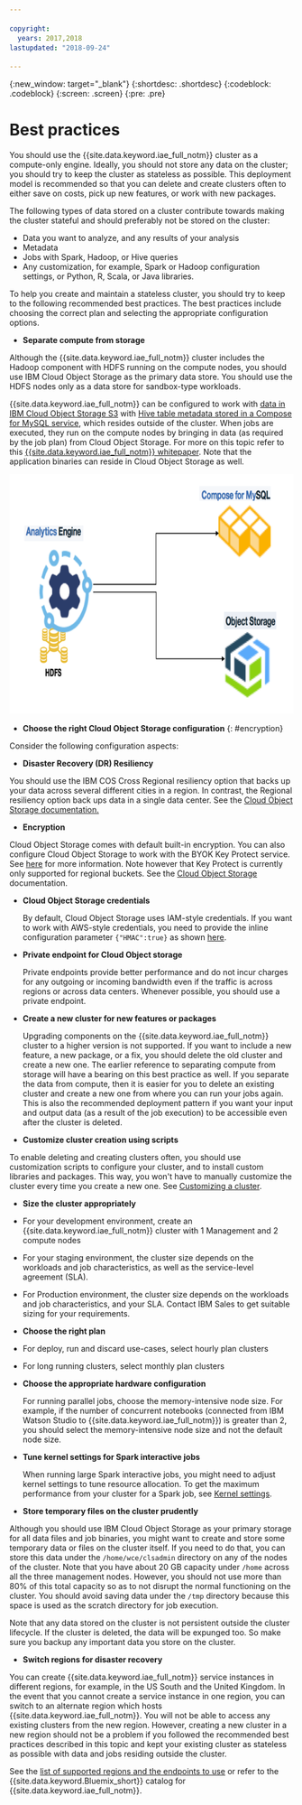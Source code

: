 ```yaml
---

copyright:
  years: 2017,2018
lastupdated: "2018-09-24"

---
```


<!-- Attribute definitions -->
{:new_window: target="_blank"}
{:shortdesc: .shortdesc}
{:codeblock: .codeblock}
{:screen: .screen}
{:pre: .pre}


# Best practices

You should use the {{site.data.keyword.iae_full_notm}} cluster as a compute-only engine. Ideally, you should not store any data on the cluster; you should try to keep the cluster as stateless as possible. This deployment model is recommended so that you can delete and create clusters often to either save on costs, pick up new features, or work with new packages.

The following types of data stored on a cluster contribute towards making the cluster stateful and should preferably not be stored on the cluster:
- Data you want to analyze, and any results of your analysis
- Metadata
- Jobs with Spark, Hadoop, or Hive queries
- Any customization, for example, Spark or Hadoop configuration settings, or Python, R, Scala, or Java libraries.

To help you create and maintain a stateless cluster, you should try to keep to the following recommended best practices. The best practices include choosing the correct plan and selecting the appropriate configuration options.

- **Separate compute from storage**

 Although the {{site.data.keyword.iae_full_notm}} cluster includes the Hadoop component with HDFS running on the compute nodes, you should use IBM Cloud Object Storage as the primary data store. You should use the HDFS nodes only as a data store for sandbox-type workloads.

 {{site.data.keyword.iae_full_notm}} can be configured to work with [data in IBM Cloud Object Storage S3](./configure-COS-S3-object-storage.html) with [Hive table metadata stored in a Compose for MySQL service](./working-with-hive.html#externalizing-the-hive-metastore-to-ibm-compose-for-mysql), which resides outside of the cluster. When jobs are executed, they run on the compute nodes by bringing in data (as required by the job plan) from Cloud Object Storage. For more on this topic refer to this [{{site.data.keyword.iae_full_notm}}  whitepaper](https://www-01.ibm.com/common/ssi/cgi-bin/ssialias?htmlfid=ASW12451USEN&). Note that the application binaries can reside in Cloud Object Storage as well.

 ![Shows separating compute from storage in the {{site.data.keyword.iae_full_notm}} cluster.](images/SeparateComputeFromStorage.png)

- **Choose the right Cloud Object Storage configuration**
{: #encryption}

 Consider the following configuration aspects:

  - **Disaster Recovery (DR) Resiliency**

   You should use the IBM COS Cross Regional resiliency option that backs up your data across several different cities in a region. In contrast, the Regional resiliency option back ups data in a single data center. See the [Cloud Object Storage documentation.](https://console.bluemix.net/docs/services/cloud-object-storage/basics/endpoints.html#select-regions-and-endpoints)
  - **Encryption**

   Cloud Object Storage comes with default built-in encryption. You can also configure Cloud Object Storage to work with the BYOK Key Protect service. See  [here](https://console.bluemix.net/docs/services/keymgmt/index.html#getting-started-with-key-protect) for more information. Note however that Key Protect is currently only supported for regional buckets. See the [Cloud Object Storage](https://console.bluemix.net/docs/services/cloud-object-storage/basics/encryption.html#manage-encryption) documentation.
 - **Cloud Object Storage credentials**

   By default, Cloud Object Storage uses IAM-style credentials. If you want to work with AWS-style credentials, you need to provide the inline configuration parameter `{"HMAC":true}` as shown [here](https://console.bluemix.net/docs/services/cloud-object-storage/iam/service-credentials.html#service-credentials).

 - **Private endpoint for Cloud Object storage**

   Private endpoints provide better performance and do not incur charges for any outgoing or incoming bandwidth even if the traffic is across regions or across data centers. Whenever possible, you should use a private endpoint.


- **Create a new cluster for new features or packages**

  Upgrading components on the  {{site.data.keyword.iae_full_notm}} cluster to a higher version is not supported. If you want to include a new feature, a new package, or a fix, you should delete the old cluster and create a new one. The earlier reference to separating compute from storage will have a bearing on this best practice as well. If you separate the data from compute, then it is easier for you to delete an existing cluster and create a new one from where you can run your jobs again. This is also the recommended deployment pattern if you want your input and output data (as a result of the job execution) to be accessible even after the cluster is deleted.

- **Customize cluster creation using scripts**

 To enable deleting and creating clusters often, you should use customization scripts to configure your cluster, and to install custom libraries and packages. This way, you won't have to manually customize the cluster every time you create a new one. See [Customizing a cluster](./customizing-cluster.html).

- **Size the cluster appropriately**
 -	For your development environment, create an {{site.data.keyword.iae_full_notm}} cluster  with 1 Management and 2 compute nodes
 - For your staging environment, the cluster size depends on the workloads and job characteristics, as well as the service-level agreement (SLA).
 - For Production environment, the cluster size depends on the workloads and job characteristics, and your SLA. Contact IBM Sales to get suitable sizing for your requirements.


- **Choose the right plan**
 - For deploy, run and discard use-cases, select hourly plan clusters
 - For long running clusters, select monthly plan clusters


- **Choose the appropriate hardware configuration**

  For running parallel jobs, choose the memory-intensive node size. For example, if the number of concurrent notebooks (connected from IBM Watson Studio to {{site.data.keyword.iae_full_notm}}) is greater than 2, you should select the memory-intensive node size and not the default node size.

- **Tune kernel settings for Spark interactive jobs**

  When running large Spark interactive jobs, you might need to adjust kernel settings to tune resource allocation. To get the maximum performance from your cluster for a Spark job, see [Kernel settings](Kernel-Settings.html).

- **Store temporary files on the cluster prudently**

 Although you should use IBM Cloud Object Storage as your primary storage for all data files and job binaries, you might want to create and store some temporary data or files on the cluster itself. If you need to do that, you can store this data under the `/home/wce/clsadmin` directory on any of the nodes of the cluster. Note that you have about 20 GB capacity under `/home` across all the three management nodes. However, you should not use more than 80% of this total capacity so as to not disrupt the normal functioning on the cluster. You should avoid saving data under the `/tmp` directory because this space is used as the scratch directory for job execution.

 Note that any data stored on the cluster is not persistent outside the cluster lifecycle. If the cluster is deleted, the data will be expunged too. So make sure you backup any important data you store on the cluster.

- **Switch regions for disaster recovery**

 You can create {{site.data.keyword.iae_full_notm}} service instances in different regions, for example, in the US South and the United Kingdom. In the event that you cannot create a service instance in one region, you can switch to an alternate region which hosts  {{site.data.keyword.iae_full_notm}}. You will not be able to access any existing clusters from the new region. However, creating a new cluster in a new region should not be a problem if you followed the recommended best practices described in this topic and kept your existing cluster as stateless as possible with data and jobs residing outside the cluster.

 See the [list of supported regions and the endpoints to use](https://console.bluemix.net/docs/services/AnalyticsEngine/provisioning.html#creating-a-service-instance-using-the-ibm-cloud-command-line-interface) or refer to the {{site.data.keyword.Bluemix_short}} catalog for {{site.data.keyword.iae_full_notm}}.
